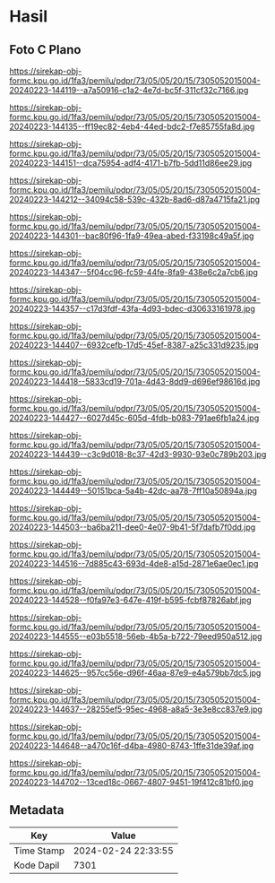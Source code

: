 # Hasil

## Foto C Plano

https://sirekap-obj-formc.kpu.go.id/1fa3/pemilu/pdpr/73/05/05/20/15/7305052015004-20240223-144119--a7a50916-c1a2-4e7d-bc5f-311cf32c7166.jpg

https://sirekap-obj-formc.kpu.go.id/1fa3/pemilu/pdpr/73/05/05/20/15/7305052015004-20240223-144135--ff19ec82-4eb4-44ed-bdc2-f7e85755fa8d.jpg

https://sirekap-obj-formc.kpu.go.id/1fa3/pemilu/pdpr/73/05/05/20/15/7305052015004-20240223-144151--dca75954-adf4-4171-b7fb-5dd11d86ee29.jpg

https://sirekap-obj-formc.kpu.go.id/1fa3/pemilu/pdpr/73/05/05/20/15/7305052015004-20240223-144212--34094c58-539c-432b-8ad6-d87a4715fa21.jpg

https://sirekap-obj-formc.kpu.go.id/1fa3/pemilu/pdpr/73/05/05/20/15/7305052015004-20240223-144301--bac80f96-1fa9-49ea-abed-f33198c49a5f.jpg

https://sirekap-obj-formc.kpu.go.id/1fa3/pemilu/pdpr/73/05/05/20/15/7305052015004-20240223-144347--5f04cc96-fc59-44fe-8fa9-438e6c2a7cb6.jpg

https://sirekap-obj-formc.kpu.go.id/1fa3/pemilu/pdpr/73/05/05/20/15/7305052015004-20240223-144357--c17d3fdf-43fa-4d93-bdec-d30633161978.jpg

https://sirekap-obj-formc.kpu.go.id/1fa3/pemilu/pdpr/73/05/05/20/15/7305052015004-20240223-144407--6932cefb-17d5-45ef-8387-a25c331d9235.jpg

https://sirekap-obj-formc.kpu.go.id/1fa3/pemilu/pdpr/73/05/05/20/15/7305052015004-20240223-144418--5833cd19-701a-4d43-8dd9-d696ef98616d.jpg

https://sirekap-obj-formc.kpu.go.id/1fa3/pemilu/pdpr/73/05/05/20/15/7305052015004-20240223-144427--6027d45c-605d-4fdb-b083-791ae6fb1a24.jpg

https://sirekap-obj-formc.kpu.go.id/1fa3/pemilu/pdpr/73/05/05/20/15/7305052015004-20240223-144439--c3c9d018-8c37-42d3-9930-93e0c789b203.jpg

https://sirekap-obj-formc.kpu.go.id/1fa3/pemilu/pdpr/73/05/05/20/15/7305052015004-20240223-144449--50151bca-5a4b-42dc-aa78-7ff10a50894a.jpg

https://sirekap-obj-formc.kpu.go.id/1fa3/pemilu/pdpr/73/05/05/20/15/7305052015004-20240223-144503--ba6ba211-dee0-4e07-9b41-5f7dafb7f0dd.jpg

https://sirekap-obj-formc.kpu.go.id/1fa3/pemilu/pdpr/73/05/05/20/15/7305052015004-20240223-144516--7d885c43-693d-4de8-a15d-2871e6ae0ec1.jpg

https://sirekap-obj-formc.kpu.go.id/1fa3/pemilu/pdpr/73/05/05/20/15/7305052015004-20240223-144528--f0fa97e3-647e-419f-b595-fcbf87826abf.jpg

https://sirekap-obj-formc.kpu.go.id/1fa3/pemilu/pdpr/73/05/05/20/15/7305052015004-20240223-144555--e03b5518-56eb-4b5a-b722-79eed950a512.jpg

https://sirekap-obj-formc.kpu.go.id/1fa3/pemilu/pdpr/73/05/05/20/15/7305052015004-20240223-144625--957cc56e-d96f-46aa-87e9-e4a579bb7dc5.jpg

https://sirekap-obj-formc.kpu.go.id/1fa3/pemilu/pdpr/73/05/05/20/15/7305052015004-20240223-144637--28255ef5-95ec-4968-a8a5-3e3e8cc837e9.jpg

https://sirekap-obj-formc.kpu.go.id/1fa3/pemilu/pdpr/73/05/05/20/15/7305052015004-20240223-144648--a470c16f-d4ba-4980-8743-1ffe31de39af.jpg

https://sirekap-obj-formc.kpu.go.id/1fa3/pemilu/pdpr/73/05/05/20/15/7305052015004-20240223-144702--13ced18c-0667-4807-9451-19f412c81bf0.jpg


## Metadata

| Key        | Value               |
| ---------- | ------------------- |
| Time Stamp | 2024-02-24 22:33:55 |
| Kode Dapil | 7301                |



